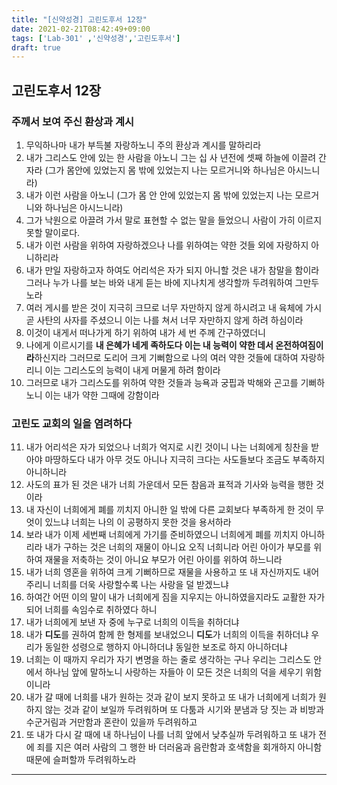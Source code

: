 ```yaml
---
title: "[신약성경] 고린도후서 12장"
date: 2021-02-21T08:42:49+09:00
tags: ['Lab-301' ,'신약성경','고린도후서']
draft: true
---
```

## 고린도후서 12장
### 주께서 보여 주신 환상과 계시
1. 무익하나마 내가 부득불 자랑하노니 주의 환상과 계시를 말하리라
2. 내가 그리스도 안에 있는 한 사람을 아노니 그는 십 사 년전에 셋째 하늘에 이끌려 간 자라 (그가 몸안에 있었는지 몸 밖에 있었는지 나는 모르거니와 하나님은 아시느니라)
3. 내가 이런 사람을 아노니 (그가 몸 안 안에 있었는지 몸 밖에 있었는지 나는 모르거니와 하나님은 아시느니라)
4. 그가 낙원으로 아끌려 가서 말로 표현할 수 없는 말을 들었으니 사람이 가히 이르지 못할 말이로다.
5. 내가 이런 사람을 위하여 자랑하겠으나 나를 위하여는 약한 것들 외에 자랑하지 아니하리라
6. 내가 만일 자랑하고자 하여도 어리석은 자가 되지 아니할 것은 내가 참말을 함이라 그러나 누가 나를 보는 바와 내게 듣는 바에 지나치게 생각할까 두려워하여 그만두노라
7. 여러 게시를 받은 것이 지극히 크므로 너무 자만하지 않게 하시려고 내 육체에 가시 곧 사탄의 사자를 주셨으니 이는 나를 쳐서 너무 자만하지 않게 하려 하심이라
8. 이것이 내게서 떠나가게 하기 위하여 내가 세 번 주께 간구하였더니
9. 나에게 이르시기를 **내 은혜가 네게 족하도다 이는 내 능력이 약한 데서 온전하여짐이라**하신지라 그러므로 도리어 크게 기뻐함으로 나의 여러 약한 것들에 대하여 자랑하리니 이는 그리스도의 능력이 내게 머물게 하려 함이라
10. 그러므로 내가 그리스도를 위하여 약한 것들과 능욕과 궁핍과 박해와 곤고를 기뻐하노니 이는 내가 약한 그때에 강함이라
### 고린도 교회의 일을 염려하다
11. 내가 어리석은 자가 되었으나 너희가 억지로 시킨 것이니 나는 너희에게 칭찬을 받아야 마땅하도다 내가 아무 것도 아니나 지극히 크다는 사도들보다 조금도 부족하지 아니하니라
12. 사도의 표가 된 것은 내가 너희 가운데서 모든 참음과 표적과 기사와 능력을 행한 것이라
13. 내 자신이 너희에게 폐를 끼치지 아니한 일 밖에 다른 교회보다 부족하게 한 것이 무엇이 있느냐 너희는 나의 이 공평하지 못한 것을 용서하라
14. 보라 내가 이제 세번째 너희에게 가기를 준비하였으니 너희에게 폐를 끼치지 아니하리라 내가 구하는 것은 너희의 재물이 아니요 오직 너희니라 어린 아이가 부모를 위하여 재물을 저축하는 것이 아니요 부모가 어린 아이를 위하여 하느니라
15. 내가 너희 영혼을 위하여 크게 기뻐하므로 재물을 사용하고 또 내 자신까지도 내어 주리니 너희를 더욱 사랑할수록 나는 사랑을 덜 받겠느냐
16. 하여간 어떤 이의 말이 내가 너희에게 짐을 지우지는 아니하였을지라도 교활한 자가 되어 너희를 속임수로 취하였다 하니
17. 내가 너희에게 보낸 자 중에 누구로 너희의 이득을 취하더냐
18. 내가 **디도**를 권하여 함께 한 형제를 보내었으니 **디도**가 너희의 이득을 취하더냐 우리가 동일한 성령으로 행하지 아니하더냐 동일한 보조로 하지 아니하더냐
19. 너희는 이 때까지 우리가 자기 변명을 하는 줄로 생각하는 구나 우리는 그리스도 안에서 하나님 앞에 말하노니 사랑하는 자들아 이 모든 것은 너희의 덕을 세우기 위함이니라
20. 내가 갈 때에 너희를 내가 원하는 것과 같이 보지 못하고 또 내가 너희에게 너희가 원하지 않는 것과 같이 보일까 두려워하며 또 다툼과 시기와 분냄과 당 짓는 과 비방과 수군거림과 거만함과 혼란이 있을까 두려워하고
21. 또 내가 다시 갈 때에 내 하나님이 나를 너희 앞에서 낮추실까 두려워하고 또 내가 전에 죄를 지은 여러 사람의 그 행한 바 더러움과 음란함과 호색함을 회개하지 아니함 때문에 슬퍼할까 두려워하노라
***


